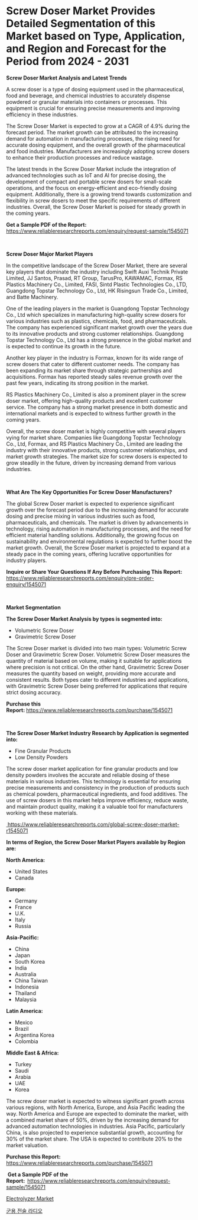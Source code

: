 <p><h1>Screw Doser Market Provides Detailed Segmentation of this Market based on Type, Application, and Region and Forecast for the Period from 2024 - 2031</h1></p><p><strong>Screw Doser Market Analysis and Latest Trends</strong></p>
<p><p>A screw doser is a type of dosing equipment used in the pharmaceutical, food and beverage, and chemical industries to accurately dispense powdered or granular materials into containers or processes. This equipment is crucial for ensuring precise measurements and improving efficiency in these industries.</p><p>The Screw Doser Market is expected to grow at a CAGR of 4.9% during the forecast period. The market growth can be attributed to the increasing demand for automation in manufacturing processes, the rising need for accurate dosing equipment, and the overall growth of the pharmaceutical and food industries. Manufacturers are increasingly adopting screw dosers to enhance their production processes and reduce wastage.</p><p>The latest trends in the Screw Doser Market include the integration of advanced technologies such as IoT and AI for precise dosing, the development of compact and portable screw dosers for small-scale operations, and the focus on energy-efficient and eco-friendly dosing equipment. Additionally, there is a growing trend towards customization and flexibility in screw dosers to meet the specific requirements of different industries. Overall, the Screw Doser Market is poised for steady growth in the coming years.</p></p>
<p><strong>Get a Sample PDF of the Report:&nbsp;</strong> <a href="https://www.reliableresearchreports.com/enquiry/request-sample/1545071">https://www.reliableresearchreports.com/enquiry/request-sample/1545071</a></p>
<p>&nbsp;</p>
<p><strong>Screw Doser Major Market Players</strong></p>
<p><p>In the competitive landscape of the Screw Doser Market, there are several key players that dominate the industry including Swift Auxi Technik Private Limited, JJ Santos, Prasad, RT Group, TarusPro, KAWAMAC, Formax, RS Plastics Machinery Co., Limited, FASI, Sintd Plastic Technologies Co., LTD, Guangdong Topstar Technology Co., Ltd, HK Risingsun Trade Co., Limited, and Batte Machinery.</p><p>One of the leading players in the market is Guangdong Topstar Technology Co., Ltd which specializes in manufacturing high-quality screw dosers for various industries such as plastics, chemicals, food, and pharmaceuticals. The company has experienced significant market growth over the years due to its innovative products and strong customer relationships. Guangdong Topstar Technology Co., Ltd has a strong presence in the global market and is expected to continue its growth in the future.</p><p>Another key player in the industry is Formax, known for its wide range of screw dosers that cater to different customer needs. The company has been expanding its market share through strategic partnerships and acquisitions. Formax has reported steady sales revenue growth over the past few years, indicating its strong position in the market.</p><p>RS Plastics Machinery Co., Limited is also a prominent player in the screw doser market, offering high-quality products and excellent customer service. The company has a strong market presence in both domestic and international markets and is expected to witness further growth in the coming years.</p><p>Overall, the screw doser market is highly competitive with several players vying for market share. Companies like Guangdong Topstar Technology Co., Ltd, Formax, and RS Plastics Machinery Co., Limited are leading the industry with their innovative products, strong customer relationships, and market growth strategies. The market size for screw dosers is expected to grow steadily in the future, driven by increasing demand from various industries.</p></p>
<p>&nbsp;</p>
<p><strong>What Are The Key Opportunities For Screw Doser Manufacturers?</strong></p>
<p><p>The global Screw Doser market is expected to experience significant growth over the forecast period due to the increasing demand for accurate dosing and precise mixing in various industries such as food, pharmaceuticals, and chemicals. The market is driven by advancements in technology, rising automation in manufacturing processes, and the need for efficient material handling solutions. Additionally, the growing focus on sustainability and environmental regulations is expected to further boost the market growth. Overall, the Screw Doser market is projected to expand at a steady pace in the coming years, offering lucrative opportunities for industry players.</p></p>
<p><strong>Inquire or Share Your Questions If Any Before Purchasing This Report:</strong> <a href="https://www.reliableresearchreports.com/enquiry/pre-order-enquiry/1545071">https://www.reliableresearchreports.com/enquiry/pre-order-enquiry/1545071</a></p>
<p>&nbsp;</p>
<p><strong>Market Segmentation</strong></p>
<p><strong>The Screw Doser Market Analysis by types is segmented into:</strong></p>
<p><ul><li>Volumetric Screw Doser</li><li>Gravimetric Screw Doser</li></ul></p>
<p><p>The Screw Doser market is divided into two main types: Volumetric Screw Doser and Gravimetric Screw Doser. Volumetric Screw Doser measures the quantity of material based on volume, making it suitable for applications where precision is not critical. On the other hand, Gravimetric Screw Doser measures the quantity based on weight, providing more accurate and consistent results. Both types cater to different industries and applications, with Gravimetric Screw Doser being preferred for applications that require strict dosing accuracy.</p></p>
<p><strong>Purchase this Report:&nbsp;</strong><a href="https://www.reliableresearchreports.com/purchase/1545071">https://www.reliableresearchreports.com/purchase/1545071</a></p>
<p>&nbsp;</p>
<p><strong>The Screw Doser Market Industry Research by Application is segmented into:</strong></p>
<p><ul><li>Fine Granular Products</li><li>Low Density Powders</li></ul></p>
<p><p>The screw doser market application for fine granular products and low density powders involves the accurate and reliable dosing of these materials in various industries. This technology is essential for ensuring precise measurements and consistency in the production of products such as chemical powders, pharmaceutical ingredients, and food additives. The use of screw dosers in this market helps improve efficiency, reduce waste, and maintain product quality, making it a valuable tool for manufacturers working with these materials.</p></p>
<p><a href="https://www.reliableresearchreports.com/global-screw-doser-market-r1545071">&nbsp;https://www.reliableresearchreports.com/global-screw-doser-market-r1545071</a></p>
<p><strong>In terms of Region, the Screw Doser Market Players available by Region are:</strong></p>
<p>
    <p> <strong> North America: </strong>
        <ul>
            <li>United States</li>
            <li>Canada</li>
        </ul>
        </p> 
    <p> <strong> Europe: </strong>
        <ul>
            <li>Germany</li>
            <li>France</li>
            <li>U.K.</li>
            <li>Italy</li>
            <li>Russia</li>
        </ul>
        </p> 
    <p> <strong> Asia-Pacific: </strong>
        <ul>
            <li>China</li>
            <li>Japan</li>
            <li>South Korea</li>
            <li>India</li>
            <li>Australia</li>
            <li>China Taiwan</li>
            <li>Indonesia</li>
            <li>Thailand</li>
            <li>Malaysia</li>
        </ul>
        </p> 
    <p> <strong> Latin America: </strong>
        <ul>
            <li>Mexico</li>
            <li>Brazil</li>
            <li>Argentina Korea</li>
            <li>Colombia</li>
        </ul>
        </p> 
    <p> <strong> Middle East & Africa: </strong>
        <ul>
            <li>Turkey</li>
            <li>Saudi</li>
            <li>Arabia</li>
            <li>UAE</li>
            <li>Korea</li>
        </ul>
    </p>
    </p>
<p><p>The screw doser market is expected to witness significant growth across various regions, with North America, Europe, and Asia Pacific leading the way. North America and Europe are expected to dominate the market, with a combined market share of 50%, driven by the increasing demand for advanced automation technologies in industries. Asia Pacific, particularly China, is also projected to experience substantial growth, accounting for 30% of the market share. The USA is expected to contribute 20% to the market valuation.</p></p>
<p><strong>Purchase this Report: </strong><a href="https://www.reliableresearchreports.com/purchase/1545071">https://www.reliableresearchreports.com/purchase/1545071</a></p>
<p>&nbsp;<strong>Get a Sample PDF of the Report:&nbsp;&nbsp;</strong><a href="https://www.reliableresearchreports.com/enquiry/request-sample/1545071">https://www.reliableresearchreports.com/enquiry/request-sample/1545071</a></p>
<p><strong></strong></p>
<p><p><a href="https://military-diascia-e68.notion.site/Electrolyzer-Market-Size-and-Market-Trends-Complete-Industry-Overview-2024-to-2031-d4f4da0fe0754207ae826c9c10307d43">Electrolyzer Market</a></p><p><a href="https://github.com/lzrvbyqzftro57/Market-Research-Report-List-1/blob/main/882476625814.md">군용 전술 라디오</a></p></p>